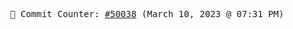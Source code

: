 <p align="center">
    <samp>
        📮 Commit Counter: <a href="https://github.com/Javascript-void0/Javascript-void0/commits/main">#50038</a> (March 10, 2023 @ 07:31 PM)
    </samp>
</p>